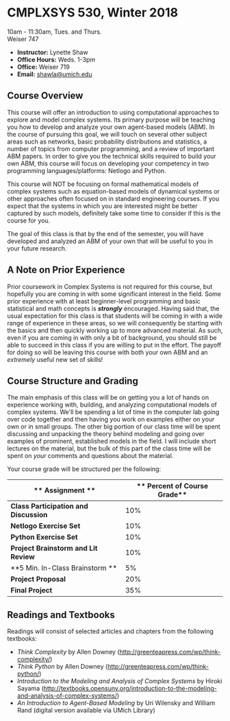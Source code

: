 # CMPLXSYS 530,  Winter 2018 

10am - 11:30am, Tues. and Thurs.  
Weiser 747

* **Instructor:** Lynette Shaw
* **Office Hours:** Weds. 1-3pm
* **Office:** Weiser 719
* **Email:** shawla@umich.edu


## Course Overview 
This course will offer an introduction to using computational approaches to explore and model complex systems. Its primary purpose will be teaching you how to develop and analyze your own agent-based models (ABM). In the course of pursuing this goal, we will touch on several other subject areas such as networks, basic probability distributions and statistics, a number of topics from computer programming, and a review of important ABM papers. In order to give you the technical skills required to build your own ABM, this course will focus on developing your competency in two programming languages/platforms: Netlogo and Python.

This course will NOT be focusing on formal mathematical models of complex systems such as equation-based models of dynamical systems or other approaches often focused on in standard engineering courses. If you expect that the systems in which you are interested might be better captured by such models, definitely take some time to consider if this is the course for you.

The goal of this class is that by the end of the semester, you will have developed and analyzed an ABM of your own that will be useful to you in your future research. 


## A Note on Prior Experience
Prior coursework in Complex Systems is not required for this course, but hopefully you are coming in with some significant interest in the field. Some prior experience with at least beginner-level programming and basic statistical and math concepts is _**strongly**_ encouraged. Having said that, the usual expectation for this class is that students will be coming in with a wide range of experience in these areas, so we will consequently be starting with the basics and then quickly working up to more advanced material. As such,  even if you are coming in with only a bit of background, you should still be able to succeed in this class if you are willing to put in the effort. The payoff for doing so will be leaving this course with both your own ABM and an _extremely_ useful new set of skills!


## Course Structure and Grading
The main emphasis of this class will be on getting you a lot of hands on experience working with, building, and analyzing computational models of complex systems. We'll be spending a lot of time in the computer lab going over code together and then having you work on examples either on your own or in small groups. 
The other big portion of our class time will be spent discussing and unpacking the theory behind modeling and going over examples of prominent, established models in the field. I will include short lectures on the material, but the bulk of this part of the class time will be spent on _your_ comments and questions about the material. 


Your course grade will be structured per the following:

** Assignment ** | ** Percent of Course Grade**
---------------------- | -----------------------------------
**Class Participation and Discussion** | 10%
**Netlogo Exercise Set** | 10%
**Python Exercise Set** | 10%
**Project Brainstorm and Lit Review** | 10%
**5 Min. In-Class Brainstorm **| 5%
**Project Proposal** | 20%
**Final Project** | 35%



## Readings and Textbooks

Readings will consist of selected articles and chapters from the following textbooks: 

* _Think Complexity_ by Allen Downey (http://greenteapress.com/wp/think-complexity/)
* _Think Python_ by Allen Downey (http://greenteapress.com/wp/think-python/)
* _Introduction to the Modeling and Analysis of Complex Systems_ by Hiroki Sayama (http://textbooks.opensuny.org/introduction-to-the-modeling-and-analysis-of-complex-systems/)
* _An Introduction to Agent-Based Modeling_ by Uri Wilensky and William Rand (digital version available via UMich Library)
